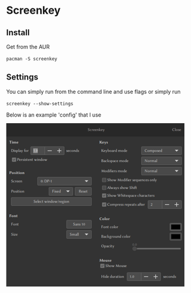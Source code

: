 # Screenkey

## Install

Get from the AUR

`pacman -S screenkey`

## Settings

You can simply run from the command line and use flags or simply run

`screenkey --show-settings`

Below is an example 'config' that I use

<img src=skey.avif>
